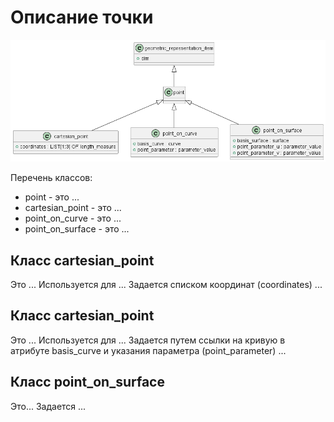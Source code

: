 # Описание точки
![](source/point.png)

Перечень классов: 
- point - это ...
- cartesian_point - это ...
- point_on_curve - это ...
- point_on_surface - это ...

## Класс cartesian_point
Это ... Используется для ...
Задается списком координат (coordinates) ...

## Класс cartesian_point
Это ... Используется для ...
Задается путем ссылки на кривую в атрибуте basis_curve и указания параметра (point_parameter) ...

## Класс point_on_surface
Это...
Задается ...